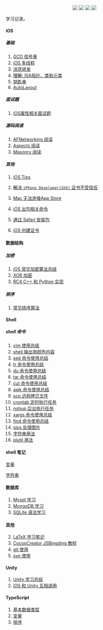 

<p align='center'>
<img src="https://img.shields.io/badge/platform-iOS-ff69b4.svg">
<img src="https://img.shields.io/badge/language-python-yellowgreen.svg">
<img src="https://img.shields.io/badge/language-shell-green.svg">
<img src="https://img.shields.io/badge/language-typeScript-red.svg">

学习记录。

#### iOS

##### 基础

1. [GCD 信号量](articles/iOS/dispatch-semaphore.md)
2. [iOS 多线程](./articles/iOS/multiple-thread.md) 
3. [消息转发](./articles/iOS/method-forward.md)
4. [理解: ISA指针、类和元类](./articles/iOS/isa/index.md)
5. [钥匙串](./articles/iOS/keychain/index.md)
6. [AutoLayout ](./articles/iOS/autolayout/index.md)



##### 面试题

1. [iOS属性相关面试题](./articles/iOS/interview/property.md)



##### 源码阅读
1. [AFNetworking 阅读](./articles/iOS/open-analysis/AFNetworking.md)
2. [Aspects 阅读](./articles/iOS/open-analysis/Aspects.md)
3. [Masonry 阅读](./articles/iOS/open-analysis/Masonry.md)



##### 其他

1. [iOS Tips](./articles/iOS/tips.md) 

2. [解决 `iPhone Developer(XXX)` 证书不受信任](./articles/iOS/untrusted-certificate.md)

3. [Mac 无法连接App Store](./articles/iOS/unable-connect-appstore.md)

4. [iOS 出包相关命令](./articles/iOS/security.md)

5. [通过 Safari 安装包](./articles/iOS/install-ipa-from-safari.md)

6. [iOS 创建证书](./articles/ios/create-certificate/index.md)



#### 数据结构

##### 加密

1. [iOS 常见加密算法总结](./articles/data-structure/iOS-Encrypt-Summary.md)
2. [XOR 加密](./articles/data-structure/xor-iOS.md)
3. [RC4 C++ 和 Python 实现](./articles/data-structure/RC4-C++&Python.md)

##### 排序
1. [常见排序算法](./articles/data-structure/sort/index.md)



#### Shell 

##### shell 命令

1. [vim 使用总结](./articles/shell/vim-usage.md)
2. [shell 输出带颜色内容](./articles/shell/echo.md)
3. [sed 命令使用总结](./articles/shell/sed-usage.md)
4. [tr 命令使用总结](./articles/shell/tr-usage.md)
5. [du 命令使用总结](./articles/shell/du-usage.md)
6. [tar 命令使用总结](./articles/shell/tar-usage.md)
7. [cut 命令使用总结](./articles/shell/cut-usage.md)
8. [awk 命令使用总结](./articles/shell/awk-usage.md)
9. [scp 远程拷贝文件](./articles/shell/scp-usage.md)
10. [crontab 定时执行任务](./articles/shell/crontab-usage.md)
11. [nohup 后台执行任务](./articles/shell/nohup-usage.md)
12. [xargs 命令使用总结](./articles/shell/xargs-usage.md)
13. [find 命令使用总结](./articles/shell/find-usage.md)
14. [sips 处理图片](./articles/shell/sips-usage.md)
15. [字符串用法](./articles/shell/string-usage.md)
16. [plutil 用法](./articles/shell/plutil-usage.md)



#### shell 笔记

[变量](./articles/shell/notes/variable.md)

[字符串](./articles/shell/notes/string.md)



#### 数据库

1. [Mysql 学习](./articles/database/mysql-summary.md)
2. [MongoDB 学习](./articles/database/mongodb-summary.md)
3. [SQLite 语法学习](./articles/database/sql-summary.md)



#### 其他
2. [LaTeX 学习笔记](./articles/tools/laTeX.md)
3. [CocosCreator JSBingding 教程](./articles/tools/CocosCreator-JSBindings/index.md)
4. [git 使用](./articles/tools/git.md)
5. [svn 使用](./articles/tools/svn.md)



#### Unity 

1. [Unity 学习总结](./articles/unity/1-unity-learnning-issue.md)
2. [iOS 和 Unity 互相调用](./articles/unity/2-unity-ios-bridge.md)



#### TypeScript 

1. [基本数据类型](./articles/typescript/basic-types.md)
2. [变量](./articles/typescript/variable.md)
3. [排序](./articles/typescript/sort.md)



